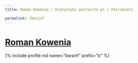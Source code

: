 ```yaml
---
title: Roman Kowenia | Statystyki patronite.pl | Patromierz

permalink: /bwsinf
---
```


# [Roman Kowenia](https://patronite.pl/bwsinf)

{% include profile.md name="bwsinf" prefix="b" %}
